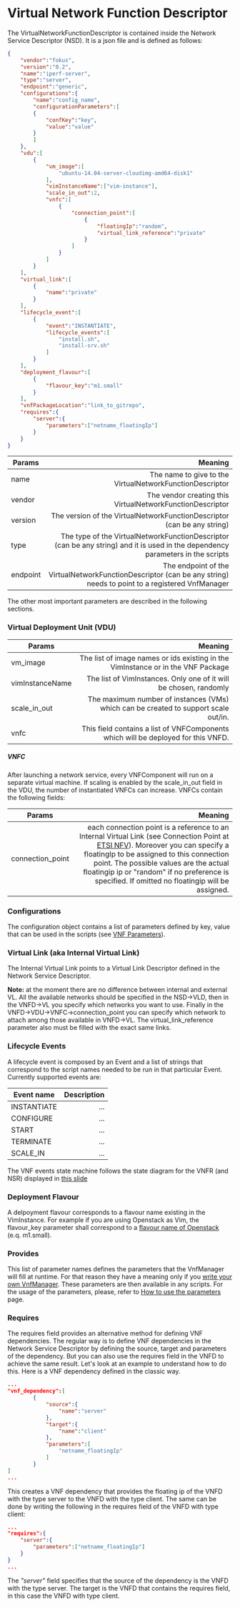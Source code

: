 # Virtual Network Function Descriptor

The VirtualNetworkFunctionDescriptor is contained inside the Network Service Descriptor (NSD). It is a json file and is defined as follows:

```json
{  
    "vendor":"fokus",
    "version":"0.2",
    "name":"iperf-server",
    "type":"server",
    "endpoint":"generic",
    "configurations":{
        "name":"config_name",
        "configurationParameters":[
        {
            "confKey":"key",
            "value":"value"
        }
        ]
    },
    "vdu":[  
        {  
            "vm_image":[  
                "ubuntu-14.04-server-cloudimg-amd64-disk1"
            ],
            "vimInstanceName":["vim-instance"],
            "scale_in_out":2,
            "vnfc":[  
                {  
                    "connection_point":[  
                        {  
                            "floatingIp":"random",
                            "virtual_link_reference":"private"
                        }
                    ]
                }
            ]
        }
    ],
    "virtual_link":[  
        {  
            "name":"private"
        }
    ],
    "lifecycle_event":[  
        {  
            "event":"INSTANTIATE",
            "lifecycle_events":[  
                "install.sh",
                "install-srv.sh"
            ]
        }
    ],
    "deployment_flavour":[  
        {  
            "flavour_key":"m1.small"
        }
    ],
    "vnfPackageLocation":"link_to_gitrepo",
    "requires":{
    	"server":{
        	"parameters":["netname_floatingIp"]
    	}
    }
}
```

| Params          				| Meaning       																|
| -------------   				| -------------:																|
| name  						| The name to give to the VirtualNetworkFunctionDescriptor 						|
| vendor 						| The vendor creating this VirtualNetworkFunctionDescriptor      				|
| version 						| The version of the VirtualNetworkFunctionDescriptor (can be any string)      	|
| type	 						| The type of the VirtualNetworkFunctionDescriptor (can be any string) and it is used in the dependency parameters in the scripts      	|
| endpoint 						| The endpoint of the VirtualNetworkFunctionDescriptor (can be any string) needs to point to a registered VnfManager     	|


The other most important parameters are described in the following sections.

### Virtual Deployment Unit (VDU)

| Params          				| Meaning       																|
| -------------   				| -------------:																|
| vm_image  					| The list of image names or ids existing in the VimInstance or in the VNF Package						|
| vimInstanceName				| The list of VimInstances. Only one of it will be chosen, randomly      				|
| scale_in_out					| The maximum number of instances (VMs) which can be created to support scale out/in.      	|
| vnfc                                          | This field contains a list of VNFComponents which will be deployed for this VNFD.  |

##### VNFC

After launching a network service, every VNFComponent will run on a separate virtual machine. If scaling is enabled by the scale_in_out field in the VDU, the number of instantiated VNFCs can increase.
VNFCs contain the following fields:

| Params                        | Meaning                                                                       |
| -------------                 | -------------:                                                                |
|connection_point               | each connection point is a reference to an Internal Virtual Link (see Connection Point at [ETSI NFV][nfv-mano]). Moreover you can specify a floatingIp to be assigned to this connection point. The possible values are the actual floatingip ip or "random" if no preference is specified. If omitted no floatingip will be assigned.    	        |

### Configurations

The configuration object contains a list of parameters defined by key, value that can be used in the scripts (see [VNF Parameters][vnf-parameters]).

### Virtual Link (aka Internal Virtual Link)

The Internal Virtual Link points to a Virtual Link Descriptor defined in the Network Service Descriptor.

**Note:** at the moment there are no difference between internal and external VL. All the available networks should be specified in the NSD->VLD, then in the VNFD->VL you specify which networks you want to use.
Finally in the VNFD->VDU->VNFC->connection_point you can specify which network to attach among those available in VNFD->VL. The virtual_link_reference parameter also must be filled with the exact same links.

### Lifecycle Events

A lifecycle event is composed by an Event and a list of strings that correspond to the script names needed to be run in that particular Event.
Currently supported events are:

| Event name    | Description |
| ---------     | ---------:  |
| INSTANTIATE   | ...         |
| CONFIGURE     | ...         |
| START         | ...         |
| TERMINATE     | ...         |
| SCALE_IN      | ...         |

The VNF events state machine follows the  state diagram for the VNFR (and NSR) displayed in [this slide][vnf-state-slide] 

### Deployment Flavour

A delpoyment flavour corresponds to a flavour name existing in the VimInstance.
For example if you are using Openstack as Vim, the flavour_key parameter shall correspond to a [flavour name of Openstack][openstack-flavours] (e.q. m1.small).

### Provides

This list of parameter names defines the parameters that the VnfManager will fill at runtime. For that reason they have a meaning only if you [write your own VnfManager][vnfm-how-to]. These parameters are then available in any scripts. For the usage of the parameters, please, refer to [How to use the parameters][param-how-to] page.

### Requires

The requires field provides an alternative method for defining VNF dependencies. The regular way is to define VNF dependencies in the Network Service Descriptor by defining the source, target and parameters of the dependency. But you can also use the requires field in the VNFD to achieve the same result. Let's look at an example to understand how to do this. Here is a VNF dependency defined in the classic way. 
```json
...
"vnf_dependency":[
        {
            "source":{
                "name":"server"
            },
            "target":{
                "name":"client"
            },
            "parameters":[
                "netname_floatingIp"
            ]
        }
]
...
```

This creates a VNF dependency that provides the floating ip of the VNFD with the type server to the VNFD with the type client. 
The same can be done by writing the following in the requires field of the VNFD with type client: 

```json
...
"requires":{
	"server":{
		"parameters":["netname_floatingIp"]
	}
}
...
```

The *"server"* field specifies that the source of the dependency is the VNFD with the type server. The target is the VNFD that contains the requires field, in this case the VNFD with type client. 

<!---
References
-->

[nfv-mano]: http://www.etsi.org/deliver/etsi_gs/NFV-MAN/001_099/001/01.01.01_60/gs_NFV-MAN001v010101p.pdf
[param-how-to]: vnf-parameters
[vnf-parameters]:vnf-parameters
[vnfm-how-to]: vnfm-how-to-write
[vnf-package-link]: vnfpackage
[openstack-flavours]: http://docs.openstack.org/openstack-ops/content/flavors.html
[vnf-state-slide]: http://image.slidesharecdn.com/nfvvnfarchitecturepresentation-141006041349-conversion-gate01/95/nfv-virtual-network-function-architecture-22-638.jpg?cb=1436628676


<!---
Script for open external links in a new tab
-->
<script type="text/javascript" charset="utf-8">
      // Creating custom :external selector
      $.expr[':'].external = function(obj){
          return !obj.href.match(/^mailto\:/)
                  && (obj.hostname != location.hostname);
      };
      $(function(){
        $('a:external').addClass('external');
        $(".external").attr('target','_blank');
      })
</script>
